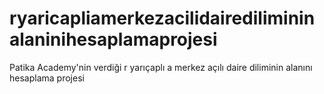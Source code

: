 # ryaricapliamerkezacilidairedilimininalaninihesaplamaprojesi
Patika Academy'nin verdiği r yarıçaplı a merkez açılı daire diliminin alanını hesaplama projesi
